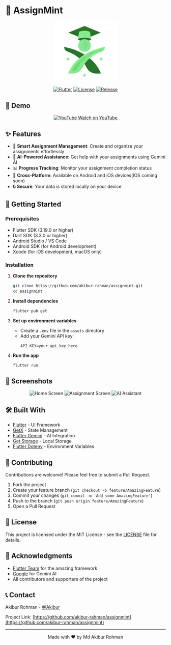 # 📱 AssignMint

<div align="center">
  <img src="assets/appicon/appicon.png" alt="AssignMint Logo" width="200"/>
  
  [![Flutter](https://img.shields.io/badge/Flutter-3.19.0-blue.svg)](https://flutter.dev)
  [![License](https://img.shields.io/badge/License-MIT-green.svg)](LICENSE)
  [![Release](https://img.shields.io/badge/Release-v1.0.0-orange.svg)](https://github.com/akibur-rahman/assignmint/releases)
</div>

## 🎥 Demo

<div align="center">
  <a href="https://www.youtube.com/watch?v=YOUR_VIDEO_ID">
    <img src="https://www.youtube.com/s/desktop/0b0925c0/img/favicon_144x144.png" alt="YouTube" width="32"/>
    Watch on YouTube
  </a>
</div>

## ✨ Features

- 📝 **Smart Assignment Management**: Create and organize your assignments effortlessly
- 🤖 **AI-Powered Assistance**: Get help with your assignments using Gemini AI
- 📊 **Progress Tracking**: Monitor your assignment completion status
- 📱 **Cross-Platform**: Available on Android and iOS devices(IOS coming soon)
- 🔒 **Secure**: Your data is stored locally on your device

## 🚀 Getting Started

### Prerequisites

- Flutter SDK (3.19.0 or higher)
- Dart SDK (3.3.0 or higher)
- Android Studio / VS Code
- Android SDK (for Android development)
- Xcode (for iOS development, macOS only)

### Installation

1. **Clone the repository**
   ```bash
   git clone https://github.com/akibur-rahman/assignmint.git
   cd assignmint
   ```

2. **Install dependencies**
   ```bash
   flutter pub get
   ```

3. **Set up environment variables**
   - Create a `.env` file in the `assets` directory
   - Add your Gemini API key:
     ```
     API_KEY=your_api_key_here
     ```

4. **Run the app**
   ```bash
   flutter run
   ```

## 📱 Screenshots

<div align="center">
  <img src="screenshots/home.png" alt="Home Screen" width="200"/>
  <img src="screenshots/assignment.png" alt="Assignment Screen" width="200"/>
  <img src="screenshots/ai_assist.png" alt="AI Assistant" width="200"/>
</div>

## 🛠️ Built With

- [Flutter](https://flutter.dev) - UI Framework
- [GetX](https://pub.dev/packages/get) - State Management
- [Flutter Gemini](https://pub.dev/packages/flutter_gemini) - AI Integration
- [Get Storage](https://pub.dev/packages/get_storage) - Local Storage
- [Flutter Dotenv](https://pub.dev/packages/flutter_dotenv) - Environment Variables

## 🤝 Contributing

Contributions are welcome! Please feel free to submit a Pull Request.

1. Fork the project
2. Create your feature branch (`git checkout -b feature/AmazingFeature`)
3. Commit your changes (`git commit -m 'Add some AmazingFeature'`)
4. Push to the branch (`git push origin feature/AmazingFeature`)
5. Open a Pull Request

## 📄 License

This project is licensed under the MIT License - see the [LICENSE](LICENSE) file for details.

## 🙏 Acknowledgments

- [Flutter Team](https://flutter.dev) for the amazing framework
- [Google](https://google.com) for Gemini AI
- All contributors and supporters of the project

## 📞 Contact

Akibur Rohman - [@Akibur](https://www.linkedin.com/in/akibur-rahman-7309b3228/)

Project Link: [https://github.com/akibur-rahman/assignmint](https://github.com/akibur-rahman/assignmint)

---

<div align="center">
  Made with ❤️ by Md Akibur Rohman
</div>
